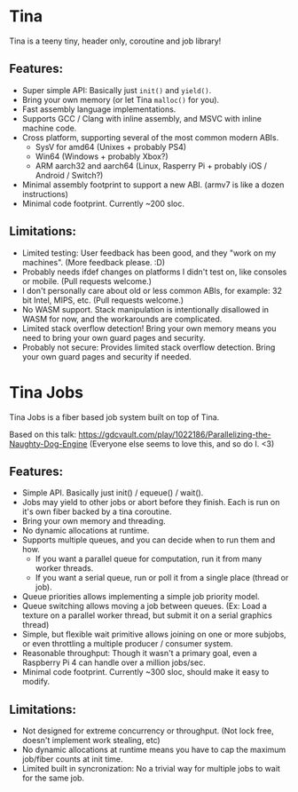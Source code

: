# Tina
Tina is a teeny tiny, header only, coroutine and job library!

## Features:
* Super simple API: Basically just `init()` and `yield()`.
* Bring your own memory (or let Tina `malloc()` for you).
* Fast assembly language implementations.
* Supports GCC / Clang with inline assembly, and MSVC with inline machine code.
* Cross platform, supporting several of the most common modern ABIs.
	* SysV for amd64 (Unixes + probably PS4)
	* Win64 (Windows + probably Xbox?)
	* ARM aarch32 and aarch64 (Linux, Rasperry Pi + probably iOS / Android / Switch?)
* Minimal assembly footprint to support a new ABI. (armv7 is like a dozen instructions)
* Minimal code footprint. Currently ~200 sloc.

## Limitations:
* Limited testing: User feedback has been good, and they "work on my machines". (More feedback please. :D)
* Probably needs ifdef changes on platforms I didn't test on, like consoles or mobile. (Pull requests welcome.)
* I don't personally care about old or less common ABIs, for example: 32 bit Intel, MIPS, etc. (Pull requests welcome.)
* No WASM support. Stack manipulation is intentionally disallowed in WASM for now, and the workarounds are complicated.
* Limited stack overflow detection! Bring your own memory means you need to bring your own guard pages and security.
* Probably not secure: Provides limited stack overflow detection. Bring your own guard pages and security if needed.

# Tina Jobs
Tina Jobs is a fiber based job system built on top of Tina.

Based on this talk: https://gdcvault.com/play/1022186/Parallelizing-the-Naughty-Dog-Engine (Everyone else seems to love this, and so do I. <3)

## Features:
* Simple API. Basically just init() / equeue() / wait().
* Jobs may yield to other jobs or abort before they finish. Each is run on it's own fiber backed by a tina coroutine.
* Bring your own memory and threading.
* No dynamic allocations at runtime.
* Supports multiple queues, and you can decide when to run them and how.
	* If you want a parallel queue for computation, run it from many worker threads.
	* If you want a serial queue, run or poll it from a single place (thread or job).
* Queue priorities allows implementing a simple job priority model.
* Queue switching allows moving a job between queues. (Ex: Load a texture on a parallel worker thread, but submit it on a serial graphics thread)
* Simple, but flexible wait primitive allows joining on one or more subjobs, or even throttling a multiple producer / consumer system.
* Reasonable throughput: Though it wasn't a primary goal, even a Raspberry Pi 4 can handle over a million jobs/sec.
* Minimal code footprint. Currently ~300 sloc, should make it easy to modify.

## Limitations:
* Not designed for extreme concurrency or throughput. (Not lock free, doesn't implement work stealing, etc)
* No dynamic allocations at runtime means you have to cap the maximum job/fiber counts at init time.
* Limited built in syncronization: No a trivial way for multiple jobs to wait for the same job.
